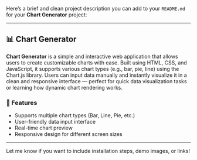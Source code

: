 Here’s a brief and clean project description you can add to your `README.md` for your **Chart Generator** project:

---

## 📊 Chart Generator

**Chart Generator** is a simple and interactive web application that allows users to create customizable charts with ease. Built using HTML, CSS, and JavaScript, it supports various chart types (e.g., bar, pie, line) using the Chart.js library. Users can input data manually and instantly visualize it in a clean and responsive interface — perfect for quick data visualization tasks or learning how dynamic chart rendering works.

### 🔧 Features
- Supports multiple chart types (Bar, Line, Pie, etc.)
- User-friendly data input interface
- Real-time chart preview
- Responsive design for different screen sizes

---

Let me know if you want to include installation steps, demo images, or links!
